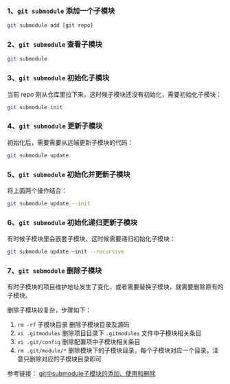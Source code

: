 <!-- git submodule 相关操作 -->

### 1、`git submodule` 添加一个子模块

```bash
git submodule add [git repo]
```

### 2、`git submodule` 查看子模块

```bash
git submodule
```

### 3、`git submodule` 初始化子模块

当前 repo 刚从仓库里拉下来，这时候子模块还没有初始化，需要初始化子模块：

```bash
git submodule init
```

### 4、`git submodule` 更新子模块

初始化后，需要需要从远端更新子模块的代码：

```bash
git submodule update
```

### 5、`git submodule` 初始化并更新子模块

将上面两个操作结合：

```bash
git submodule update --init
```

### 6、`git submodule` 初始化递归更新子模块

有时候子模块里会嵌套子模块，这时候需要递归初始化子模块：

```bash
git submodule update —init --recursive
```

### 7、`git submodule` 删除子模块

有时子模块的项目维护地址发生了变化，或者需要替换子模块，就需要删除原有的子模块。

删除子模块较复杂，步骤如下：

1. `rm -rf` 子模块目录 删除子模块目录及源码
1. `vi .gitmodules` 删除项目目录下 `.gitmodules` 文件中子模块相关条目
1. `vi .git/config` 删除配置项中子模块相关条目
1. `rm .git/module/*` 删除模块下的子模块目录，每个子模块对应一个目录，注意只删除对应的子模块目录即可

参考链接： [git中submodule子模块的添加、使用和删除](https://blog.csdn.net/guotianqing/article/details/82391665)
